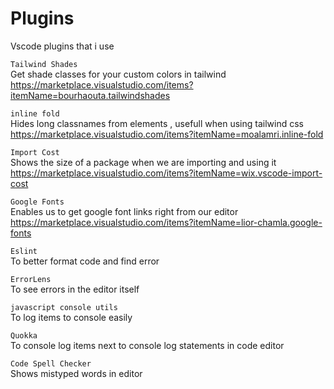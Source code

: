 # Plugins
Vscode plugins that i use

```Tailwind Shades``` \
 Get shade classes for your custom colors in tailwind<br/>
https://marketplace.visualstudio.com/items?itemName=bourhaouta.tailwindshades

```inline fold``` \
 Hides long classnames from elements , usefull when using tailwind css<br/>
https://marketplace.visualstudio.com/items?itemName=moalamri.inline-fold

```Import Cost``` \
 Shows the size of a package when we are importing and using it<br/>
https://marketplace.visualstudio.com/items?itemName=wix.vscode-import-cost

```Google Fonts``` \
 Enables us to get google font links right from our editor<br/>
https://marketplace.visualstudio.com/items?itemName=lior-chamla.google-fonts

```Eslint``` \
 To better format code and find error
 
```ErrorLens``` \
  To see errors in the editor itself

```javascript console utils``` \
  To log items to console easily

```Quokka``` \
  To console log items next to console log statements in code editor

```Code Spell Checker ``` \
  Shows mistyped words in editor
